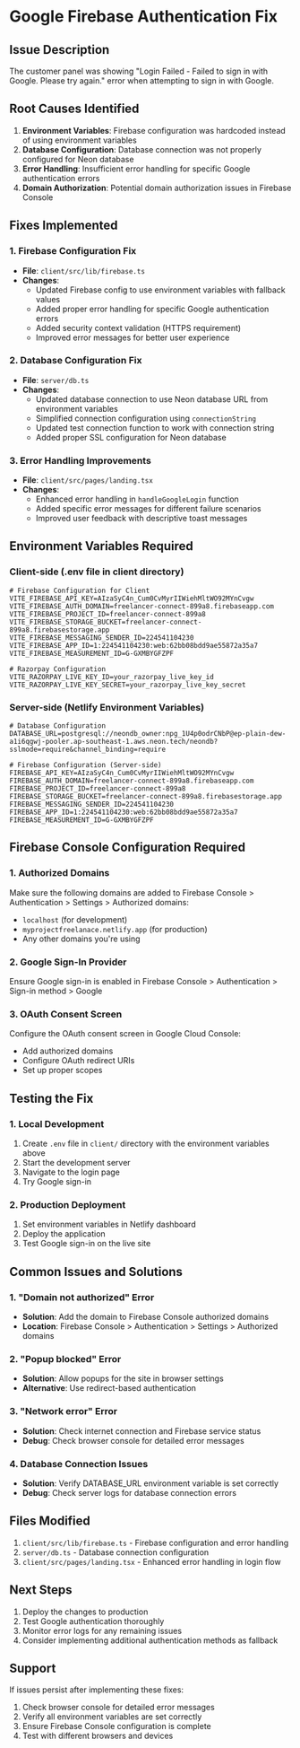 # Google Firebase Authentication Fix

## Issue Description
The customer panel was showing "Login Failed - Failed to sign in with Google. Please try again." error when attempting to sign in with Google.

## Root Causes Identified
1. **Environment Variables**: Firebase configuration was hardcoded instead of using environment variables
2. **Database Configuration**: Database connection was not properly configured for Neon database
3. **Error Handling**: Insufficient error handling for specific Google authentication errors
4. **Domain Authorization**: Potential domain authorization issues in Firebase Console

## Fixes Implemented

### 1. Firebase Configuration Fix
- **File**: `client/src/lib/firebase.ts`
- **Changes**:
  - Updated Firebase config to use environment variables with fallback values
  - Added proper error handling for specific Google authentication errors
  - Added security context validation (HTTPS requirement)
  - Improved error messages for better user experience

### 2. Database Configuration Fix
- **File**: `server/db.ts`
- **Changes**:
  - Updated database connection to use Neon database URL from environment variables
  - Simplified connection configuration using `connectionString`
  - Updated test connection function to work with connection string
  - Added proper SSL configuration for Neon database

### 3. Error Handling Improvements
- **File**: `client/src/pages/landing.tsx`
- **Changes**:
  - Enhanced error handling in `handleGoogleLogin` function
  - Added specific error messages for different failure scenarios
  - Improved user feedback with descriptive toast messages

## Environment Variables Required

### Client-side (.env file in client directory)
```env
# Firebase Configuration for Client
VITE_FIREBASE_API_KEY=AIzaSyC4n_Cum0CvMyrIIWiehMltWO92MYnCvgw
VITE_FIREBASE_AUTH_DOMAIN=freelancer-connect-899a8.firebaseapp.com
VITE_FIREBASE_PROJECT_ID=freelancer-connect-899a8
VITE_FIREBASE_STORAGE_BUCKET=freelancer-connect-899a8.firebasestorage.app
VITE_FIREBASE_MESSAGING_SENDER_ID=224541104230
VITE_FIREBASE_APP_ID=1:224541104230:web:62bb08bdd9ae55872a35a7
VITE_FIREBASE_MEASUREMENT_ID=G-GXMBYGFZPF

# Razorpay Configuration
VITE_RAZORPAY_LIVE_KEY_ID=your_razorpay_live_key_id
VITE_RAZORPAY_LIVE_KEY_SECRET=your_razorpay_live_key_secret
```

### Server-side (Netlify Environment Variables)
```env
# Database Configuration
DATABASE_URL=postgresql://neondb_owner:npg_1U4p0odrCNbP@ep-plain-dew-a1i6qgwj-pooler.ap-southeast-1.aws.neon.tech/neondb?sslmode=require&channel_binding=require

# Firebase Configuration (Server-side)
FIREBASE_API_KEY=AIzaSyC4n_Cum0CvMyrIIWiehMltWO92MYnCvgw
FIREBASE_AUTH_DOMAIN=freelancer-connect-899a8.firebaseapp.com
FIREBASE_PROJECT_ID=freelancer-connect-899a8
FIREBASE_STORAGE_BUCKET=freelancer-connect-899a8.firebasestorage.app
FIREBASE_MESSAGING_SENDER_ID=224541104230
FIREBASE_APP_ID=1:224541104230:web:62bb08bdd9ae55872a35a7
FIREBASE_MEASUREMENT_ID=G-GXMBYGFZPF
```

## Firebase Console Configuration Required

### 1. Authorized Domains
Make sure the following domains are added to Firebase Console > Authentication > Settings > Authorized domains:
- `localhost` (for development)
- `myprojectfreelanace.netlify.app` (for production)
- Any other domains you're using

### 2. Google Sign-In Provider
Ensure Google sign-in is enabled in Firebase Console > Authentication > Sign-in method > Google

### 3. OAuth Consent Screen
Configure the OAuth consent screen in Google Cloud Console:
- Add authorized domains
- Configure OAuth redirect URIs
- Set up proper scopes

## Testing the Fix

### 1. Local Development
1. Create `.env` file in `client/` directory with the environment variables above
2. Start the development server
3. Navigate to the login page
4. Try Google sign-in

### 2. Production Deployment
1. Set environment variables in Netlify dashboard
2. Deploy the application
3. Test Google sign-in on the live site

## Common Issues and Solutions

### 1. "Domain not authorized" Error
- **Solution**: Add the domain to Firebase Console authorized domains
- **Location**: Firebase Console > Authentication > Settings > Authorized domains

### 2. "Popup blocked" Error
- **Solution**: Allow popups for the site in browser settings
- **Alternative**: Use redirect-based authentication

### 3. "Network error" Error
- **Solution**: Check internet connection and Firebase service status
- **Debug**: Check browser console for detailed error messages

### 4. Database Connection Issues
- **Solution**: Verify DATABASE_URL environment variable is set correctly
- **Debug**: Check server logs for database connection errors

## Files Modified
1. `client/src/lib/firebase.ts` - Firebase configuration and error handling
2. `server/db.ts` - Database connection configuration
3. `client/src/pages/landing.tsx` - Enhanced error handling in login flow

## Next Steps
1. Deploy the changes to production
2. Test Google authentication thoroughly
3. Monitor error logs for any remaining issues
4. Consider implementing additional authentication methods as fallback

## Support
If issues persist after implementing these fixes:
1. Check browser console for detailed error messages
2. Verify all environment variables are set correctly
3. Ensure Firebase Console configuration is complete
4. Test with different browsers and devices
